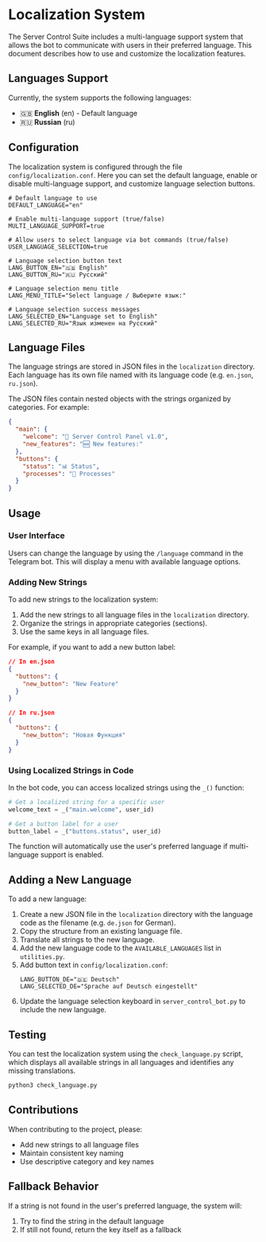# Localization System

The Server Control Suite includes a multi-language support system that allows the bot to communicate with users in their preferred language. This document describes how to use and customize the localization features.

## Languages Support

Currently, the system supports the following languages:

- 🇬🇧 **English** (en) - Default language
- 🇷🇺 **Russian** (ru)

## Configuration

The localization system is configured through the file `config/localization.conf`. Here you can set the default language, enable or disable multi-language support, and customize language selection buttons.

```
# Default language to use
DEFAULT_LANGUAGE="en"

# Enable multi-language support (true/false)
MULTI_LANGUAGE_SUPPORT=true

# Allow users to select language via bot commands (true/false)
USER_LANGUAGE_SELECTION=true

# Language selection button text
LANG_BUTTON_EN="🇬🇧 English"
LANG_BUTTON_RU="🇷🇺 Русский"

# Language selection menu title
LANG_MENU_TITLE="Select language / Выберите язык:"

# Language selection success messages
LANG_SELECTED_EN="Language set to English"
LANG_SELECTED_RU="Язык изменен на Русский"
```

## Language Files

The language strings are stored in JSON files in the `localization` directory. Each language has its own file named with its language code (e.g. `en.json`, `ru.json`).

The JSON files contain nested objects with the strings organized by categories. For example:

```json
{
  "main": {
    "welcome": "🤖 Server Control Panel v1.0",
    "new_features": "🆕 New features:"
  },
  "buttons": {
    "status": "📊 Status",
    "processes": "🔄 Processes"
  }
}
```

## Usage

### User Interface

Users can change the language by using the `/language` command in the Telegram bot. This will display a menu with available language options.

### Adding New Strings

To add new strings to the localization system:

1. Add the new strings to all language files in the `localization` directory.
2. Organize the strings in appropriate categories (sections).
3. Use the same keys in all language files.

For example, if you want to add a new button label:

```json
// In en.json
{
  "buttons": {
    "new_button": "New Feature"
  }
}

// In ru.json
{
  "buttons": {
    "new_button": "Новая Функция"
  }
}
```

### Using Localized Strings in Code

In the bot code, you can access localized strings using the `_()` function:

```python
# Get a localized string for a specific user
welcome_text = _("main.welcome", user_id)

# Get a button label for a user
button_label = _("buttons.status", user_id)
```

The function will automatically use the user's preferred language if multi-language support is enabled.

## Adding a New Language

To add a new language:

1. Create a new JSON file in the `localization` directory with the language code as the filename (e.g. `de.json` for German).
2. Copy the structure from an existing language file.
3. Translate all strings to the new language.
4. Add the new language code to the `AVAILABLE_LANGUAGES` list in `utilities.py`.
5. Add button text in `config/localization.conf`:
   ```
   LANG_BUTTON_DE="🇩🇪 Deutsch"
   LANG_SELECTED_DE="Sprache auf Deutsch eingestellt"
   ```
6. Update the language selection keyboard in `server_control_bot.py` to include the new language.

## Testing

You can test the localization system using the `check_language.py` script, which displays all available strings in all languages and identifies any missing translations.

```bash
python3 check_language.py
```

## Contributions

When contributing to the project, please:

- Add new strings to all language files
- Maintain consistent key naming
- Use descriptive category and key names

## Fallback Behavior

If a string is not found in the user's preferred language, the system will:

1. Try to find the string in the default language
2. If still not found, return the key itself as a fallback 